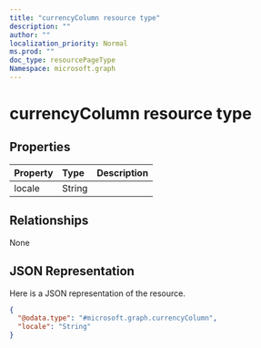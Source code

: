 ```yaml
---
title: "currencyColumn resource type"
description: ""
author: ""
localization_priority: Normal
ms.prod: ""
doc_type: resourcePageType
Namespace: microsoft.graph
---
```



# currencyColumn resource type



## Properties
|Property|Type|Description|
|:---|:---|:---|
|locale|String||

## Relationships
None

## JSON Representation
Here is a JSON representation of the resource.
<!-- {
  "blockType": "resource",
  "@odata.type": "microsoft.graph.currencyColumn"
}
-->
``` json
{
  "@odata.type": "#microsoft.graph.currencyColumn",
  "locale": "String"
}
```

